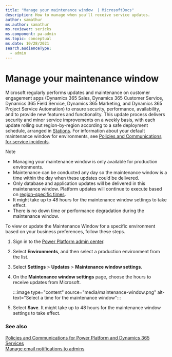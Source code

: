 ```yaml
---
title: "Manage your maintenance window  | MicrosoftDocs"
description: How to manage when you'll receive service updates.
author: samathur
ms.author: samathur
ms.reviewer: sericks
ms.component: pa-admin
ms.topic: conceptual
ms.date: 10/28/2021
search.audienceType: 
  - admin
---
```

# Manage your maintenance window 

Microsoft regularly performs updates and maintenance on customer engagement apps (Dynamics 365 Sales, Dynamics 365 Customer Service, Dynamics 365 Field Service, Dynamics 365 Marketing, and Dynamics 365 Project Service Automation) to ensure security, performance, availability, and to provide new features and functionality. This update process delivers security and minor service improvements on a weekly basis, with each update rolling out region-by-region according to a safe deployment schedule, arranged in [Stations](/dynamics365/released-versions/dynamics-365ce). For information about your default maintenance window for environments, see [Policies and Communications for service incidents](policies-communications.md).

> [!NOTE]
> - Managing your maintenance window is only available for production environments. 
> - Maintenance can be conducted any day so the maintenance window is a time within the day when these updates could be delivered. 
> - Only database and application updates will be delivered in this maintenance window. Platform updates will continue to execute based on [region-specific times](policies-communications.md#maintenance-timeline). 
> - It might take up to 48 hours for the maintenance window settings to take effect.
> - There is no down time or performance degradation during the maintenance window. 

To view or update the Maintenance Window for a specific environment based on your business preferences, follow these steps.

1. Sign in to the [Power Platform admin center](https://admin.powerplatform.microsoft.com).

2. Select **Environments**, and then select a production environment from the list.

3. Select **Settings** > **Updates** > **Maintenance window settings**.

4. On the **Maintenance window settings** page, choose the hours to receive updates from Microsoft.

   :::image type="content" source="media/maintenance-window.png" alt-text="Select a time for the maintenance window":::

5. Select **Save**. It might take up to 48 hours for the maintenance window settings to take effect.

### See also
[Policies and Communications for Power Platform and Dynamics 365 Services](policies-communications.md) <br />
[Manage email notifications to admins](manage-email-notifications.md)
